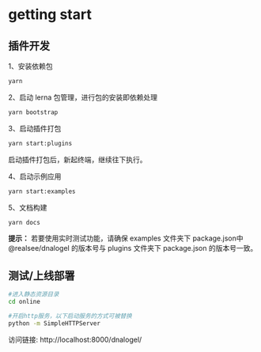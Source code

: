 # getting start

## 插件开发

1、安装依赖包
```bash
yarn
```

2、启动 lerna 包管理，进行包的安装即依赖处理
```bash
yarn bootstrap
```

3、启动插件打包 
```bash
yarn start:plugins
```

启动插件打包后，新起终端，继续往下执行。

4、启动示例应用
```bash
yarn start:examples
```

5、文档构建
```bash
yarn docs
```

**提示：** 若要使用实时测试功能，请确保 examples 文件夹下 package.json中 @realsee/dnalogel 的版本号与 plugins 文件夹下 package.json 的版本号一致。

## 测试/上线部署

```bash
#进入静态资源目录
cd online

#开启http服务，以下启动服务的方式可被替换
python -m SimpleHTTPServer
```

访问链接: http://localhost:8000/dnalogel/
